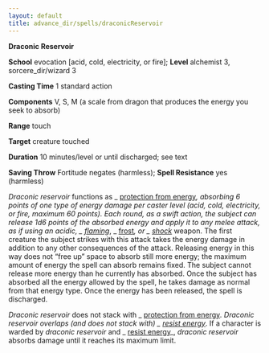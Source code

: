 ```yaml
---
layout: default
title: advance_dir/spells/draconicReservoir
---
```

 **Draconic Reservoir**

**School** evocation [acid, cold, electricity, or fire]; **Level** alchemist 3, sorcere_dir/wizard 3

**Casting Time** 1 standard action

**Components** V, S, M (a scale from dragon that produces the energy you seek to absorb)

**Range** touch

**Target** creature touched

**Duration** 10 minutes/level or until discharged; see text

**Saving Throw** Fortitude negates (harmless); **Spell Resistance** yes (harmless)

_Draconic reservoir_ functions as _ [protection from energy](../../spell_dir/protectionFromEnergy#_protection-from-energy)_, absorbing 6 points of one type of energy damage per caster level (acid, cold, electricity, or fire, maximum 60 points). Each round, as a swift action, the subject can release 1d6 points of the absorbed energy and apply it to any melee attack, as if using an _acidic_, _ [flaming](../../magicItem_dir/weapons#_weapons-flaming)_, _ [frost](../../magicItem_dir/weapons#_weapons-frost)_, or _ [shock](../../magicItem_dir/weapons#_weapons-shock)_ weapon. The first creature the subject strikes with this attack takes the energy damage in addition to any other consequences of the attack. Releasing energy in this way does not “free up” space to absorb still more energy; the maximum amount of energy the spell can absorb remains fixed. The subject cannot release more energy than he currently has absorbed. Once the subject has absorbed all the energy allowed by the spell, he takes damage as normal from that energy type. Once the energy has been released, the spell is discharged.

_Draconic reservoir_ does not stack with _ [protection from energy](../../spell_dir/protectionFromEnergy#_protection-from-energy)_. _Draconic reservoir_ overlaps (and does not stack with) _ [resist energy](../../spell_dir/resistEnergy#_resist-energy)_. If a character is warded by _draconic reservoir_ and _ [resist energy](../../spell_dir/resistEnergy#_resist-energy)_, _draconic reservoir_ absorbs damage until it reaches its maximum limit.

